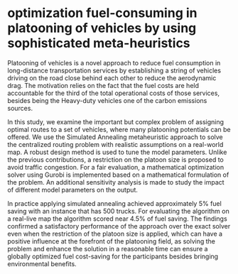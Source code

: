 # optimization fuel-consuming in platooning of vehicles by using sophisticated meta-heuristics


Platooning of vehicles is a novel approach to reduce fuel consumption in long-distance transportation services by establishing a string of vehicles driving on the road close behind each other to reduce the aerodynamic drag. The motivation relies on the fact that the fuel costs are held accountable for the third of the total operational costs of those services, besides being the Heavy-duty vehicles one of the carbon emissions sources. 

In this study, we examine the important but complex problem of assigning optimal routes to a set of vehicles, where many platooning potentials can be offered. We use the Simulated Annealing metaheuristic approach to solve the centralized routing problem with realistic assumptions on a real-world map. A robust design method is used to tune the model parameters. Unlike the previous contributions, a restriction on the platoon size is proposed to avoid traffic congestion. For a fair evaluation, a mathematical optimization solver using Gurobi is implemented based on a mathematical formulation of the problem. An additional sensitivity analysis is made to study the impact of different model parameters on the output. 


In practice applying simulated annealing achieved approximately 5% fuel saving with an instance that has 500 trucks. For evaluating the algorithm on a real-live map the algorithm scored near 4.5% of fuel saving. The findings confirmed a satisfactory performance of the approach over the exact solver even when the restriction of the platoon size is applied, which can have a positive influence at the forefront of the platooning field, as solving the problem and enhance the solution in a reasonable time can ensure a globally optimized fuel cost-saving for the participants  besides bringing environmental benefits. 


